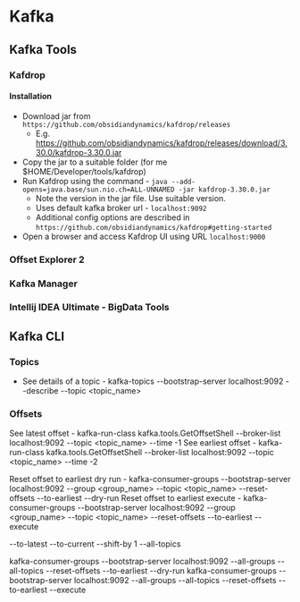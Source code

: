 # Kafka

## Kafka Tools
 
### Kafdrop

#### Installation

* Download jar from `https://github.com/obsidiandynamics/kafdrop/releases`
  * E.g. https://github.com/obsidiandynamics/kafdrop/releases/download/3.30.0/kafdrop-3.30.0.jar
* Copy the jar to a suitable folder (for me $HOME/Developer/tools/kafdrop)
* Run Kafdrop using the command - `java --add-opens=java.base/sun.nio.ch=ALL-UNNAMED -jar kafdrop-3.30.0.jar`
  * Note the version in the jar file. Use suitable version.
  * Uses default kafka broker url - `localhost:9092`
  * Additional config options are described in `https://github.com/obsidiandynamics/kafdrop#getting-started`
* Open a browser and access Kafdrop UI using URL `localhost:9000`

### Offset Explorer 2

### Kafka Manager

### Intellij IDEA Ultimate - BigData Tools

## Kafka CLI

### Topics
* See details of a topic - kafka-topics --bootstrap-server localhost:9092 --describe --topic <topic_name>

### Offsets

See latest offset - kafka-run-class kafka.tools.GetOffsetShell --broker-list localhost:9092 --topic <topic_name>  --time -1
See earliest offset - kafka-run-class kafka.tools.GetOffsetShell --broker-list localhost:9092 --topic <topic_name>  --time -2

Reset offset to earliest dry run - kafka-consumer-groups --bootstrap-server localhost:9092 --group <group_name> --topic <topic_name> --reset-offsets --to-earliest --dry-run
Reset offset to earliest execute - kafka-consumer-groups --bootstrap-server localhost:9092 --group <group_name> --topic <topic_name> --reset-offsets --to-earliest --execute

--to-latest
--to-current
--shift-by 1
--all-topics

kafka-consumer-groups --bootstrap-server localhost:9092 --all-groups --all-topics --reset-offsets --to-earliest --dry-run
kafka-consumer-groups --bootstrap-server localhost:9092 --all-groups --all-topics --reset-offsets --to-earliest --execute



